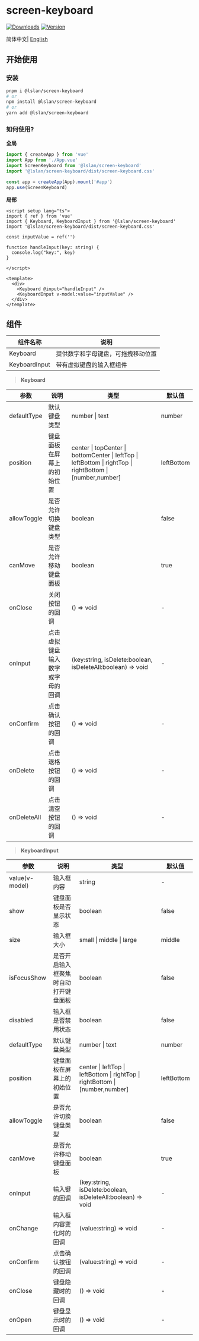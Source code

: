 # screen-keyboard


[![Downloads](https://img.shields.io/npm/dm/@lslan/screen-keyboard.svg)](https://www.npmjs.com/package/@lslan/screen-keyboard) [![Version](https://img.shields.io/npm/v/@lslan/screen-keyboard.svg)](https://www.npmjs.com/package/@lslan/screen-keyboard)

简体中文| [English](./README.md)

## 开始使用

### 安装

```bash
pnpm i @lslan/screen-keyboard
# or
npm install @lslan/screen-keyboard
# or
yarn add @lslan/screen-keyboard
```


### 如何使用?

**全局**

```ts
import { createApp } from 'vue'
import App from './App.vue'
import ScreenKeyboard from '@lslan/screen-keyboard'
import '@lslan/screen-keyboard/dist/screen-keyboard.css'

const app = createApp(App).mount('#app')
app.use(ScreenKeyboard)
```

**局部**

```vue
<script setup lang="ts">
import { ref } from 'vue'
import { Keyboard, KeyboardInput } from '@lslan/screen-keyboard'
import '@lslan/screen-keyboard/dist/screen-keyboard.css'

const inputValue = ref('')

function handleInput(key: string) {
  console.log("key:", key)
}

</script>

<template>
  <div>
    <Keyboard @input="handleInput" />
    <KeyboardInput v-model:value="inputValue" />
  </div>
</template>
```

## 组件

| 组件名称      | 说明                               |
| ------------- | ---------------------------------- |
| Keyboard      | 提供数字和字母键盘，可拖拽移动位置 |
| KeyboardInput | 带有虚拟键盘的输入框组件           |


> **Keyboard**

| 参数        | 说明                             | 类型                                                         | 默认值     |
| ----------- | -------------------------------- | ------------------------------------------------------------ | ---------- |
| defaultType | 默认键盘类型                     | number \| text                                               | number     |
| position    | 键盘面板在屏幕上的初始位置       | center \| topCenter \| bottomCenter \| leftTop \| leftBottom \| rightTop \| rightBottom \| [number,number] | leftBottom |
| allowToggle | 是否允许切换键盘类型             | boolean                                                      | false      |
| canMove     | 是否允许移动键盘面板             | boolean                                                      | true       |
| onClose     | 关闭按钮的回调                   | () => void                                                   | -          |
| onInput     | 点击虚拟键盘输入数字或字母的回调 | (key:string, isDelete:boolean, isDeleteAll:boolean) => void  | -          |
| onConfirm   | 点击确认按钮的回调               | () => void                                                   | -          |
| onDelete    | 点击退格按钮的回调               | () => void                                                   | -          |
| onDeleteAll | 点击清空按钮的回调               | () => void                                                   | -          |

> **KeyboardInput**

| 参数           | 说明                                 | 类型                                                         | 默认值     |
| -------------- | ------------------------------------ | ------------------------------------------------------------ | ---------- |
| value(v-model) | 输入框内容                           | string                                                       | -          |
| show           | 键盘面板是否显示状态                 | boolean                                                      | false      |
| size           | 输入框大小                           | small \| middle \| large                                     | middle     |
| isFocusShow    | 是否开启输入框聚焦时自动打开键盘面板 | boolean                                                      | false      |
| disabled       | 输入框是否禁用状态                   | boolean                                                      | false      |
| defaultType    | 默认键盘类型                         | number \| text                                               | number     |
| position       | 键盘面板在屏幕上的初始位置           | center \| leftTop \| leftBottom \| rightTop \| rightBottom \| [number,number] | leftBottom |
| allowToggle    | 是否允许切换键盘类型                 | boolean                                                      | false      |
| canMove        | 是否允许移动键盘面板                 | boolean                                                      | true       |
| onInput        | 输入键的回调                         | (key:string, isDelete:boolean, isDeleteAll:boolean) => void  | -          |
| onChange       | 输入框内容变化时的回调               | (value:string) => void                                       | -          |
| onConfirm      | 点击确认按钮的回调                   | (value:string) => void                                       | -          |
| onClose        | 键盘隐藏时的回调                     | () => void                                                   | -          |
| onOpen         | 键盘显示时的回调                     | () => void                                                   | -          |

